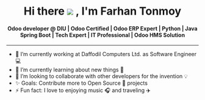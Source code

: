 <div class="markdown-heading" dir="auto">
<h1 align="center" class="heading-element">Hi there <span class="wave"><img src="https://tenor.com/view/hi-gif-23520343"/></span> , I'm Farhan Tonmoy</h1>

<h4 align="center" class="heading-element">Odoo developer @ DIU | Odoo Certified | Odoo ERP Expert | Python | Java Spring Boot | Tech Expert | IT Professional | Odoo HMS Solution</h4>
</div>

<hr/>

<ul dir="auto">
  <li>🔭 I’m currently working at Daffodil Computers Ltd. as Software Engineer 💻</li>
  <li>🌱 I’m currently learning about new things 💫</li>
  <li>👯 I’m looking to collaborate with other developers for the invention 💡</li>
  <li>✨ Goals: Contribute more to Open Source 🎯 projects</li>
  <li>⚡ Fun fact: I love to enjoying music 🎧 and traveling ✈️</li>
</ul>
